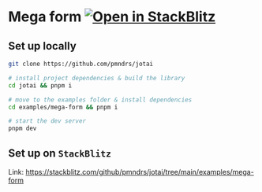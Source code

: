 # Mega form [![Open in StackBlitz](https://img.shields.io/badge/Open%20in-StackBlitz-blue?style=flat-square&logo=stackblitz)](https://stackblitz.com/github/pmndrs/jotai/tree/main/examples/mega-form)

## Set up locally

```bash
git clone https://github.com/pmndrs/jotai

# install project dependencies & build the library
cd jotai && pnpm i

# move to the examples folder & install dependencies
cd examples/mega-form && pnpm i

# start the dev server
pnpm dev
```

## Set up on `StackBlitz`

Link: https://stackblitz.com/github/pmndrs/jotai/tree/main/examples/mega-form

